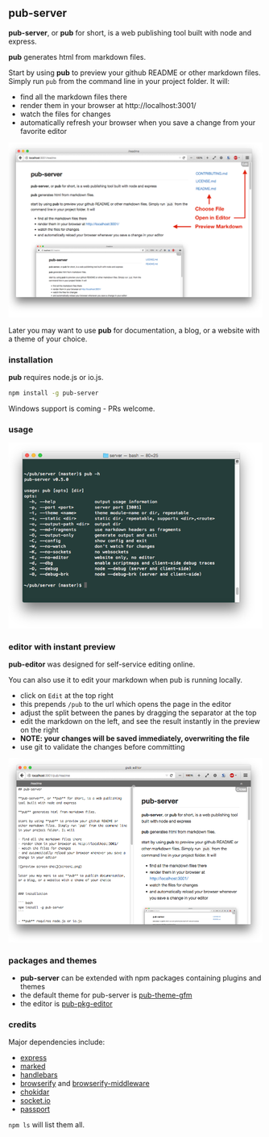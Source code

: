 ## pub-server

**pub-server**, or **pub** for short, is a web publishing tool built with node and express.

**pub** generates html from markdown files.

Start by using **pub** to preview your github README or other markdown files. Simply run `pub` from the command line in your project folder. It will:

- find all the markdown files there
- render them in your browser at http://localhost:3001/
- watch the files for changes
- automatically refresh your browser when you save a change from your favorite editor

![preview screen-shot](/images/screen1.png)

Later you may want to use **pub** for documentation, a blog, or a website with a theme of your choice.


### installation

**pub** requires node.js or io.js.

``` bash
npm install -g pub-server
```

Windows support is coming - PRs welcome.


### usage

![command-line screen-shot](/images/screen2.png)


### editor with instant preview

**pub-editor** was designed for self-service editing online.

You can also use it to edit your markdown when pub is running locally.

- click on `Edit` at the top right
- this prepends `/pub` to the url which opens the page in the editor
- adjust the split between the panes by dragging the separator at the top
- edit the markdown on the left, and see the result instantly in the preview on the right
- **NOTE: your changes will be saved immediately, overwriting the file**
- use git to validate the changes before committing

![editor screen-shot](/images/screen3.png)


### packages and themes

- **pub-server** can be extended with npm packages containing plugins and themes
- the default theme for pub-server is [pub-theme-gfm](https://github.com/jldec/pub-theme-gfm)
- the editor is [pub-pkg-editor](https://github.com/jldec/pub-pkg-editor)


### credits

Major dependencies include:

- [express](http://expressjs.com/)
- [marked](https://github.com/chjj/marked)
- [handlebars](http://handlebarsjs.com/)
- [browserify](http://browserify.org/) and [browserify-middleware](https://github.com/ForbesLindesay/browserify-middleware)
- [chokidar](https://www.npmjs.com/package/chokidar)
- [socket.io](http://socket.io/)
- [passport](http://passportjs.org/)

`npm ls` will list them all.
